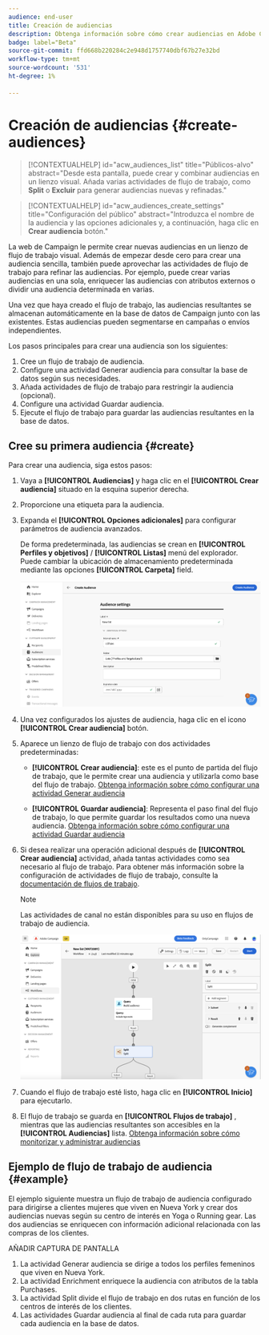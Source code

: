```yaml
---
audience: end-user
title: Creación de audiencias
description: Obtenga información sobre cómo crear audiencias en Adobe Campaign Web
badge: label="Beta"
source-git-commit: ffd668b220284c2e948d1757740dbf67b27e32bd
workflow-type: tm+mt
source-wordcount: '531'
ht-degree: 1%

---
```



# Creación de audiencias {#create-audiences}

>[!CONTEXTUALHELP]
>id="acw_audiences_list"
>title="Públicos-alvo"
>abstract="Desde esta pantalla, puede crear y combinar audiencias en un lienzo visual. Añada varias actividades de flujo de trabajo, como **Split** o **Excluir** para generar audiencias nuevas y refinadas."

>[!CONTEXTUALHELP]
>id="acw_audiences_create_settings"
>title="Configuración del público"
>abstract="Introduzca el nombre de la audiencia y las opciones adicionales y, a continuación, haga clic en **Crear audiencia** botón."

La web de Campaign le permite crear nuevas audiencias en un lienzo de flujo de trabajo visual. Además de empezar desde cero para crear una audiencia sencilla, también puede aprovechar las actividades de flujo de trabajo para refinar las audiencias. Por ejemplo, puede crear varias audiencias en una sola, enriquecer las audiencias con atributos externos o dividir una audiencia determinada en varias.

Una vez que haya creado el flujo de trabajo, las audiencias resultantes se almacenan automáticamente en la base de datos de Campaign junto con las existentes. Estas audiencias pueden segmentarse en campañas o envíos independientes.

Los pasos principales para crear una audiencia son los siguientes:

1. Cree un flujo de trabajo de audiencia.
1. Configure una actividad Generar audiencia para consultar la base de datos según sus necesidades.
1. Añada actividades de flujo de trabajo para restringir la audiencia (opcional).
1. Configure una actividad Guardar audiencia.
1. Ejecute el flujo de trabajo para guardar las audiencias resultantes en la base de datos.


## Cree su primera audiencia {#create}

Para crear una audiencia, siga estos pasos:

1. Vaya a **[!UICONTROL Audiencias]** y haga clic en el **[!UICONTROL Crear audiencia]** situado en la esquina superior derecha.
1. Proporcione una etiqueta para la audiencia.
1. Expanda el **[!UICONTROL Opciones adicionales]** para configurar parámetros de audiencia avanzados.

   De forma predeterminada, las audiencias se crean en **[!UICONTROL Perfiles y objetivos]** / **[!UICONTROL Listas]** menú del explorador. Puede cambiar la ubicación de almacenamiento predeterminada mediante las opciones **[!UICONTROL Carpeta]** field.

   ![](assets/audiences-settings.png)

1. Una vez configurados los ajustes de audiencia, haga clic en el icono **[!UICONTROL Crear audiencia]** botón.

1. Aparece un lienzo de flujo de trabajo con dos actividades predeterminadas:

   * **[!UICONTROL Crear audiencia]**: este es el punto de partida del flujo de trabajo, que le permite crear una audiencia y utilizarla como base del flujo de trabajo. [Obtenga información sobre cómo configurar una actividad Generar audiencia](../workflows/activities/build-audience.md)

   * **[!UICONTROL Guardar audiencia]**: Representa el paso final del flujo de trabajo, lo que permite guardar los resultados como una nueva audiencia. [Obtenga información sobre cómo configurar una actividad Guardar audiencia](../workflows/activities/save-audience.md)

1. Si desea realizar una operación adicional después de **[!UICONTROL Crear audiencia]** actividad, añada tantas actividades como sea necesario al flujo de trabajo. Para obtener más información sobre la configuración de actividades de flujo de trabajo, consulte la [documentación de flujos de trabajo](../workflows/activities/about-activities.md).

   >[!NOTE]
   >
   >Las actividades de canal no están disponibles para su uso en flujos de trabajo de audiencia.

   ![](assets/audience-creation-canvas.png)

1. Cuando el flujo de trabajo esté listo, haga clic en **[!UICONTROL Inicio]** para ejecutarlo.

1. El flujo de trabajo se guarda en **[!UICONTROL Flujos de trabajo]** , mientras que las audiencias resultantes son accesibles en la **[!UICONTROL Audiencias]** lista. [Obtenga información sobre cómo monitorizar y administrar audiencias](access-audiences.md)

## Ejemplo de flujo de trabajo de audiencia {#example}

El ejemplo siguiente muestra un flujo de trabajo de audiencia configurado para dirigirse a clientes mujeres que viven en Nueva York y crear dos audiencias nuevas según su centro de interés en Yoga o Running gear. Las dos audiencias se enriquecen con información adicional relacionada con las compras de los clientes.

AÑADIR CAPTURA DE PANTALLA

1. La actividad Generar audiencia se dirige a todos los perfiles femeninos que viven en Nueva York.
1. La actividad Enrichment enriquece la audiencia con atributos de la tabla Purchases.
1. La actividad Split divide el flujo de trabajo en dos rutas en función de los centros de interés de los clientes.
1. Las actividades Guardar audiencia al final de cada ruta para guardar cada audiencia en la base de datos.

